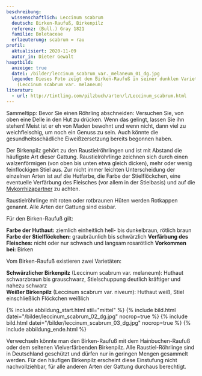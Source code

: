 ```yaml
---
beschreibung:
  wissenschaftlich: Leccinum scabrum
  deutsch: Birken-Raufuß, Birkenpilz
  referenz: (Bull.) Gray 1821
  familie: Boletaceae
  erlaeuterung: scabrum = rau
profil:
  aktualisiert: 2020-11-09
  autor_in: Dieter Gewalt
hauptbild:
  anzeige: true
  datei: /bilder/leccinum_scabrum_var._melaneum_01_dg.jpg
  legende: Dieses Foto zeigt den Birken-Raufuß in seiner dunklen Varietät
    (Leccinum scabrum var. melaneum)
literatur:
  - url: http://tintling.com/pilzbuch/arten/l/Leccinum_scabrum.html
---
```

Sammeltipp: Bevor Sie einen Röhrling abschneiden: Versuchen Sie, von oben eine Delle in den Hut zu drücken. Wenn das gelingt, lassen Sie ihn stehen! Meist ist er eh von Maden bewohnt und wenn nicht, dann viel zu weichfleischig, um noch ein Genuss zu sein. Auch könnte die gesundheitsschädliche Eiweißzersetzung bereits begonnen haben.

Der Birkenpilz gehört zu den Raustielröhrlingen und ist mit Abstand die häufigste Art dieser Gattung. Raustielröhrlinge zeichnen sich durch einen walzenförmigen (von oben bis unten etwa gleich dicken), mehr oder wenig feinflockigen Stiel aus. Zur nicht immer leichten Unterscheidung der einzelnen Arten ist auf die Hutfarbe, die Farbe der Stielflöckchen, eine eventuelle Verfärbung des Fleisches (vor allem in der Stielbasis) und auf die [Mykorrhizapartner](Mykorrhiza "Glossar") zu achten.

Raustielröhrlinge mit roten oder rotbraunen Hüten werden Rotkappen genannt. Alle Arten der Gattung sind essbar.

Für den Birken-Raufuß gilt: 

**Farbe der Huthaut:** ziemlich einheitlich hell- bis dunkelbraun, rötlich braun
**Farbe der Stielflöckchen:** graubräunlich bis schwärzlich
**Verfärbung des Fleisches:** nicht oder nur schwach und langsam rosarötlich
**Vorkommen bei:** Birken

Vom Birken-Raufuß existieren zwei Varietäten:

**Schwärzlicher Birkenpilz**  (Leccinum scabrum var. melaneum):
Huthaut schwarzbraun bis grauschwarz, Stielschuppung deutlich kräftiger und nahezu schwarz  
**Weißer Birkenpilz**  (Leccinum scabrum var. niveum):
Huthaut weiß, Stiel einschließlich Flöckchen weißlich

{% include abbildung_start.html stil="mittel" %}
{% include bild.html datei="/bilder/leccinum_scabrum_02_dg.jpg" nocrop=true %}
{% include bild.html datei="/bilder/leccinum_scabrum_03_dg.jpg" nocrop=true %}
{% include abbildung_ende.html %}

Verwechseln könnte man den Birken-Raufuß mit dem Hainbuchen-Raufuß oder dem seltenen Vielverfärbenden Birkenpilz. Alle Raustiel-Röhrlinge sind in Deutschland geschützt und dürfen nur in geringen Mengen gesammelt werden. Für den häufigen Birkenpilz erscheint diese Einstufung nicht nachvollziehbar, für alle anderen Arten der Gattung durchaus berechtigt.